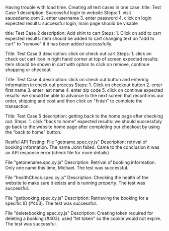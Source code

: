 Having trouble with load time. Creating all test cases in one case.
title: Test Case 1
description: Successful login to website
Steps: 1. visit saucedemo.com 2. enter username 3. enter password 4. click on login 
expected results: successful login, main page should be visable

title: Test Case 2
description: Add shirt to cart
Steps: 1. Click on add to cart
expected results: item should be added to cart changing text on "add to cart" to "remove" if it has been added successfully.

Title: Test Case 3
description: click on check out cart
Steps: 1. click on check out cart icon in right hand corner at top of screen
expected results: item should be shown in cart with option to click on remove, continue shopping or checkout

Title: Test Case 4
description: click on check out button and entering information in check out process
Steps: 1. Click on checkout button 2. enter first name 3. enter last name 4. enter zip code 5. click on continue
expected results: we should be able to advance to the next screen that reconfirms our order, shipping and cost and then click on "finish" to complete the transaction.

Title: Test Case 5
description: getting back to the home page after checking out.
Steps: 1. click "back to home" 
expected results: we should successfuly go back to the website home page after completing our checkout by using the "back to home" button.

Restful API Testing:
File "getname.spec.cy.js"
Description: retrival of booking information. The name John failed. Came to the conclusion it was an API response error (check file for more details)

File "getonename.spc.cy.js"
Description: Retrival of booking information. Only one name this time, Michael. The test was successful.

File "healthCheck.spec.cy.js"
Description: Checking the health of the website to make sure it exists and is running property. The test was successful.

File "getbooking.spec.cy.js"
Description: Retrieving the booking for a specific ID (#403). The test was successful.

File "deletebooking.spec.cy.js"
Description: Creating token required for deleting a booking (#403). used "let token" so the cookie would not expire. The test was successful.